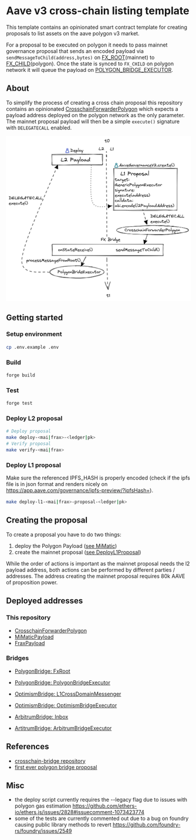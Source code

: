 # Aave v3 cross-chain listing template

This template contains an opinionated smart contract template for creating proposals to list assets on the aave polygon v3 market.

For a proposal to be executed on polygon it needs to pass mainnet governance proposal that sends an encoded payload via `sendMessageToChild(address,bytes)` on [FX_ROOT](https://etherscan.io/address/0xfe5e5D361b2ad62c541bAb87C45a0B9B018389a2#code)(mainnet) to [FX_CHILD](https://polygonscan.com/address/0x8397259c983751DAf40400790063935a11afa28a#code)(polygon). Once the state is synced to `FX_CHILD` on polygon network it will queue the payload on [POLYGON_BRIDGE_EXECUTOR](https://polygonscan.com/address/0xdc9A35B16DB4e126cFeDC41322b3a36454B1F772#code).

## About

To simplify the process of creating a cross chain proposal this repository contains an opinionated [CrosschainForwarderPolygon](/src/contracts/polygon/CrosschainForwarderPolygon.sol) which expects a payload address deployed on the polygon network as the only parameter. The mainnet proposal payload will then be a simple `execute()` signature with `DELEGATECALL` enabled.

![visualization](/bridge-listing.png)

## Getting started

### Setup environment

```sh
cp .env.example .env
```

### Build

```sh
forge build
```

### Test

```sh
forge test
```

### Deploy L2 proposal

```sh
# Deploy proposal
make deploy-<mai|frax>-<ledger|pk>
# Verify proposal
make verify-<mai|frax>
```

### Deploy L1 proposal

Make sure the referenced IPFS_HASH is properly encoded (check if the ipfs file is in json format and renders nicely on https://app.aave.com/governance/ipfs-preview/?ipfsHash=<encodedHash>).

```sh
make deploy-l1-<mai|frax>-proposal-<ledger|pk>
```

## Creating the proposal

To create a proposal you have to do two things:

1. deploy the Polygon Payload ([see MiMatic](/src/contracts/polygon/MiMaticPayload.sol))
2. create the mainnet proposal ([see DeployL1Proposal](/script/DeployL1Proposal.s.sol))

While the order of actions is important as the mainnet proposal needs the l2 payload address, both actions can be performed by different parties / addresses.
The address creating the mainnet proposal requires 80k AAVE of proposition power.

## Deployed addresses

### This repository

- [CrosschainForwarderPolygon](https://etherscan.io/address/0x158a6bc04f0828318821bae797f50b0a1299d45b#code)
- [MiMaticPayload](https://polygonscan.com/address/0x83fba23163662149b33dbc05cf1312df6dcba72b#code)
- [FraxPayload](https://polygonscan.com/address/0xa2f3f9534e918554a9e95cfa7dc4f763d02a0859#code)

### Bridges

- [PolygonBridge: FxRoot](https://etherscan.io/address/0xfe5e5d361b2ad62c541bab87c45a0b9b018389a2#code)
- [PolygonBridge: PolygonBridgeExecutor](https://polygonscan.com/address/0xdc9A35B16DB4e126cFeDC41322b3a36454B1F772#code)

- [OptimismBridge: L1CrossDomainMessenger](https://etherscan.io/address/0x25ace71c97b33cc4729cf772ae268934f7ab5fa1#readProxyContract)
- [OptimismBridge: OptimismBridgeExecutor](https://optimistic.etherscan.io/address/0x7d9103572be58ffe99dc390e8246f02dcae6f611#code)

- [ArbitrumBridge: Inbox](https://etherscan.io/address/0x4dbd4fc535ac27206064b68ffcf827b0a60bab3f#code)
- [ArtitrumBridge: ArbitrumBridgeExecutor](https://arbiscan.io/address/0x7d9103572be58ffe99dc390e8246f02dcae6f611#code)

## References

- [crosschain-bridge repository](https://github.com/aave/governance-crosschain-bridges#polygon-governance-bridge)
- [first ever polygon bridge proposal](https://github.com/pakim249CAL/Polygon-Asset-Deployment-Generic-Executor)

## Misc

- the deploy script currently requires the --legacy flag due to issues with polygon gas estimation https://github.com/ethers-io/ethers.js/issues/2828#issuecomment-1073423774
- some of the tests are currently commented out due to a bug on foundry causing public library methods to revert https://github.com/foundry-rs/foundry/issues/2549
